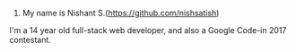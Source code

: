 1. My name is Nishant S.(https://github.com/nishsatish) 

 I'm a 14 year old full-stack web developer, and also a Google Code-in 2017 contestant.
